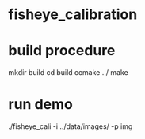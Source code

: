 # fisheye_calibration

# build procedure
mkdir build
cd build
ccmake ../
make

# run demo
 ./fisheye_cali -i ../data/images/ -p img
